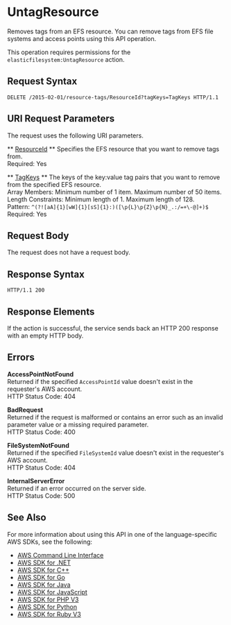 # UntagResource<a name="API_UntagResource"></a>

Removes tags from an EFS resource\. You can remove tags from EFS file systems and access points using this API operation\.

This operation requires permissions for the `elasticfilesystem:UntagResource` action\.

## Request Syntax<a name="API_UntagResource_RequestSyntax"></a>

```
DELETE /2015-02-01/resource-tags/ResourceId?tagKeys=TagKeys HTTP/1.1
```

## URI Request Parameters<a name="API_UntagResource_RequestParameters"></a>

The request uses the following URI parameters\.

 ** [ResourceId](#API_UntagResource_RequestSyntax) **   <a name="efs-UntagResource-request-ResourceId"></a>
Specifies the EFS resource that you want to remove tags from\.  
Required: Yes

 ** [TagKeys](#API_UntagResource_RequestSyntax) **   <a name="efs-UntagResource-request-TagKeys"></a>
The keys of the key:value tag pairs that you want to remove from the specified EFS resource\.  
Array Members: Minimum number of 1 item\. Maximum number of 50 items\.  
Length Constraints: Minimum length of 1\. Maximum length of 128\.  
Pattern: `^(?![aA]{1}[wW]{1}[sS]{1}:)([\p{L}\p{Z}\p{N}_.:/=+\-@]+)$`   
Required: Yes

## Request Body<a name="API_UntagResource_RequestBody"></a>

The request does not have a request body\.

## Response Syntax<a name="API_UntagResource_ResponseSyntax"></a>

```
HTTP/1.1 200
```

## Response Elements<a name="API_UntagResource_ResponseElements"></a>

If the action is successful, the service sends back an HTTP 200 response with an empty HTTP body\.

## Errors<a name="API_UntagResource_Errors"></a>

 **AccessPointNotFound**   
Returned if the specified `AccessPointId` value doesn't exist in the requester's AWS account\.  
HTTP Status Code: 404

 **BadRequest**   
Returned if the request is malformed or contains an error such as an invalid parameter value or a missing required parameter\.  
HTTP Status Code: 400

 **FileSystemNotFound**   
Returned if the specified `FileSystemId` value doesn't exist in the requester's AWS account\.  
HTTP Status Code: 404

 **InternalServerError**   
Returned if an error occurred on the server side\.  
HTTP Status Code: 500

## See Also<a name="API_UntagResource_SeeAlso"></a>

For more information about using this API in one of the language\-specific AWS SDKs, see the following:
+  [AWS Command Line Interface](https://docs.aws.amazon.com/goto/aws-cli/elasticfilesystem-2015-02-01/UntagResource) 
+  [AWS SDK for \.NET](https://docs.aws.amazon.com/goto/DotNetSDKV3/elasticfilesystem-2015-02-01/UntagResource) 
+  [AWS SDK for C\+\+](https://docs.aws.amazon.com/goto/SdkForCpp/elasticfilesystem-2015-02-01/UntagResource) 
+  [AWS SDK for Go](https://docs.aws.amazon.com/goto/SdkForGoV1/elasticfilesystem-2015-02-01/UntagResource) 
+  [AWS SDK for Java](https://docs.aws.amazon.com/goto/SdkForJava/elasticfilesystem-2015-02-01/UntagResource) 
+  [AWS SDK for JavaScript](https://docs.aws.amazon.com/goto/AWSJavaScriptSDK/elasticfilesystem-2015-02-01/UntagResource) 
+  [AWS SDK for PHP V3](https://docs.aws.amazon.com/goto/SdkForPHPV3/elasticfilesystem-2015-02-01/UntagResource) 
+  [AWS SDK for Python](https://docs.aws.amazon.com/goto/boto3/elasticfilesystem-2015-02-01/UntagResource) 
+  [AWS SDK for Ruby V3](https://docs.aws.amazon.com/goto/SdkForRubyV3/elasticfilesystem-2015-02-01/UntagResource) 